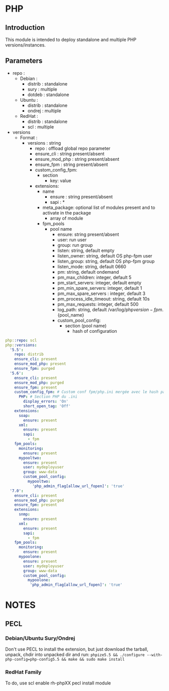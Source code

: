 # PHP
## Introduction
This module is intended to deploy standalone and multiple PHP versions/instances.

## Parameters
* repo : 
  * Debian :
    * distrib : standalone
    * sury : multiple
    * dotdeb : standalone
  * Ubuntu :
    * distrib : standalone
    * ondrej : multiple
  * RedHat :
    * distrib : standalone
    * scl : multiple
* versions
  * Format :
    * versions : string
      * repo : offload global repo parameter 
      * ensure_cli : string present/absent
      * ensure_mod_php : string present/absent
      * ensure_fpm : string present/absent  
      * custom_config_fpm:
        * section
          * key: value
      * extensions:
        * name
          * ensure : string present/absent
          * sapi :
            * 
        * meta_package: optional list of modules present and to activate in the package
          * array of module
        * fpm_pools
          * pool name
            * ensure: string present/absent
            * user: run user
            * group: run group
            * listen: string, default empty
            * listen_owner: string, default OS php-fpm user
            * listen_group: string, default OS php-fpm group
            * listen_mode: string, default 0660
            * pm: string, default ondemand
            * pm_max_children: integer, default 5
            * pm_start_servers: integer, default empty
            * pm_min_spare_servers: integer, default 1
            * pm_max_spare_servers : integer, default 3
            * pm_process_idle_timeout: string, default 10s
            * pm_max_requests: integer, default 500
            * log_path: string, default /var/log/php${version}-fpm.${pool_name}
            * custom_pool_config:
              * section (pool name)
                * hash of configuration

```yaml
php::repo: scl
php::versions:
  '5.5':
    repo: distrib
    ensure_cli: present
    ensure_mod_php: present
    ensure_fpm: purged
  '5.6':
    ensure_cli: present
    ensure_mod_php: purged
    ensure_fpm: present
    custom_config_fpm: # Custom conf fpm/php.ini mergée avec le hash par défaut
      PHP: # Section PHP du .ini
        display_errors: 'On'
        short_open_tag: 'Off'
    extensions:
      soap:
        ensure: present
      xml:
        ensure: present
        sapi:
          - fpm
    fpm_pools:
      monitoring:
        ensure: present
      mypooltwo:
        ensure: present
        user: mydeployuser
        group: www-data
        custom_pool_config:
          mypooltwo:
            'php_admin_flag[allow_url_fopen]': 'true'
  '7.0':
    ensure_cli: present
    ensure_mod_php: purged
    ensure_fpm: present
    extensions:
      snmp:
        ensure: present
      xml:
        ensure: present
        sapi:
          - fpm
    fpm_pools:
      monitoring:
        ensure: present
      mypoolone:
        ensure: present
        user: mydeployuser
        group: www-data
        custom_pool_config:
          mypoolone:
           'php_admin_flag[allow_url_fopen]': 'true'
```

# NOTES
## PECL
### Debian/Ubuntu Sury/Ondrej
Don't use PECL to install the extension, but just download the tarball, unpack, chdir into unpacked dir and run: ```phpize5.5 && ./configure --with-php-config=php-config5.5 && make && sudo make install```
### RedHat Family
To do, use scl enable rh-phpXX pecl install module
